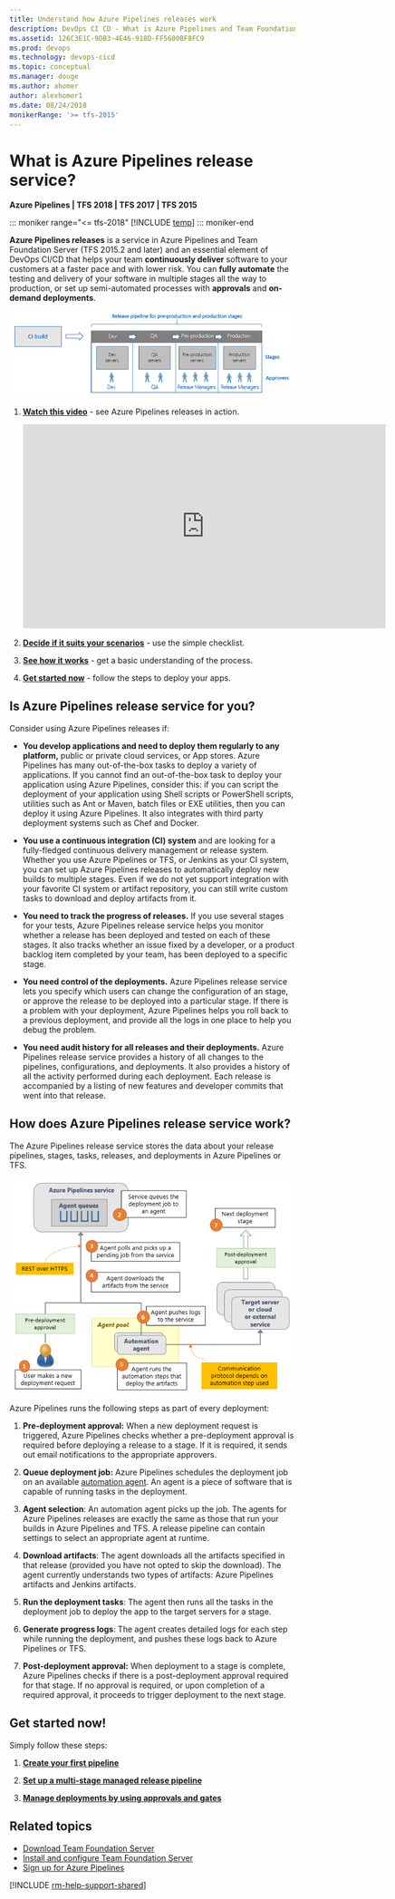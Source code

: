 ```yaml
---
title: Understand how Azure Pipelines releases work
description: DevOps CI CD - What is Azure Pipelines and Team Foundation Server (TFS) releases service?
ms.assetid: 126C3E1C-9DB3-4E46-918D-FF5600BF8FC9
ms.prod: devops
ms.technology: devops-cicd
ms.topic: conceptual
ms.manager: douge
ms.author: ahomer
author: alexhomer1
ms.date: 08/24/2018
monikerRange: '>= tfs-2015'
---
```


# What is Azure Pipelines release service?

**Azure Pipelines | TFS 2018 | TFS 2017 | TFS 2015**

::: moniker range="<= tfs-2018"
[!INCLUDE [temp](../_shared/concept-rename-note.md)]
::: moniker-end

**Azure Pipelines releases** is a service in Azure Pipelines
and Team Foundation Server (TFS 2015.2 and later) and an essential
element of DevOps CI/CD that helps your team **continuously deliver** software
to your customers at a faster pace and with lower risk.
You can **fully automate** the testing and delivery of your software
in multiple stages all the way to production, or set up
semi-automated processes with **approvals** and **on-demand deployments**.

![A release pipeline defines the stages for deploment](_img/what-is-release-management/understand-rm-01.1.png)

1. **[Watch this video](https://www.youtube.com/embed/zSPuRXTeZW8)** - see Azure Pipelines releases in action.

   <iframe width="640" height="360" src="https://www.youtube.com/embed/zSPuRXTeZW8" frameborder="0" allowfullscreen="true"></iframe><p />

1. **[Decide if it suits your scenarios](#isitforyou)** - use the simple checklist.

1. **[See how it works](#howrmworks)** - get a basic understanding of the process.

1. **[Get started now](#getstartednow)** - follow the steps to deploy your apps.

<a name="isitforyou"></a>
## Is Azure Pipelines release service for you?

Consider using Azure Pipelines releases if:

* **You develop applications and need to deploy them regularly to any platform,**
  public or private cloud services, or App stores. Azure Pipelines
  has many out-of-the-box tasks to deploy a variety of applications. If
  you cannot find an out-of-the-box task to deploy your application
  using Azure Pipelines, consider this: if you can script the
  deployment of your application using Shell scripts or PowerShell scripts,
  utilities such as Ant or Maven, batch files or EXE utilities, then
  you can deploy it using Azure Pipelines. It also integrates with third party deployment systems
  such as Chef and Docker.

* **You use a continuous integration (CI) system**
  and are looking for a fully-fledged continuous delivery management or release
  system. Whether you use Azure Pipelines or TFS, or
  Jenkins as your CI system, you can set up Azure Pipelines releases to
  automatically deploy new builds to multiple stages. Even if
  we do not yet support integration with your favorite CI system or artifact
  repository, you can still write custom tasks to download and
  deploy artifacts from it.

* **You need to track the progress of releases.**
  If you use several stages for your tests, Azure Pipelines release service
  helps you monitor whether a release has been deployed and tested on each
  of these stages. It also tracks whether an issue fixed
  by a developer, or a product backlog item completed by your team, has
  been deployed to a specific stage.

* **You need control of the deployments.**
  Azure Pipelines release service lets you specify which users can change the
  configuration of an stage, or approve the release to be
  deployed into a particular stage. If there is a problem with
  your deployment, Azure Pipelines helps you roll back to a previous
  deployment, and provide all the logs in one place to help you debug the
  problem.

* **You need audit history for all releases and their deployments.**
  Azure Pipelines release service provides a history of all changes to the pipelines,
  configurations, and deployments. It also provides a history of all the
  activity performed during each deployment. Each release is accompanied
  by a listing of new features and developer commits that went into that
  release.

<a name="howrmworks"></a>
## How does Azure Pipelines release service work?

The Azure Pipelines release service stores the data about your release pipelines,
stages, tasks, releases, and deployments in Azure Pipelines or TFS.

![Azure Pipelines release service components](_img/what-is-release-management/understand-rm-05.png)

Azure Pipelines runs the following steps as part of every deployment:

1. **Pre-deployment approval:** When a new deployment request is triggered,
   Azure Pipelines checks whether a pre-deployment approval is required
   before deploying a release to a stage. If it is required, it sends
   out email notifications to the appropriate approvers.

1. **Queue deployment job:** Azure Pipelines schedules the deployment job on
   an available [automation agent](../agents/agents.md). An agent is a piece
   of software that is capable of running tasks in the deployment.

1. **Agent selection**: An automation agent picks up the job.
   The agents for Azure Pipelines releases are exactly the same as those that run your
   builds in Azure Pipelines and TFS. A release pipeline can
   contain settings to select an appropriate agent at runtime.

1. **Download artifacts**: The agent downloads all the artifacts specified
   in that release (provided you have not opted to skip the download). The
   agent currently understands two types of artifacts: Azure Pipelines artifacts
   and Jenkins artifacts.

1. **Run the deployment tasks**: The agent then runs all the tasks in the
   deployment job to deploy the app to the target servers for a stage.

1. **Generate progress logs**: The agent creates detailed logs for each
   step while running the deployment, and pushes these logs back to Azure Pipelines
   or TFS.

1. **Post-deployment approval:** When deployment to a stage is complete,
   Azure Pipelines checks if there is a post-deployment approval required
   for that stage. If no approval is required, or upon completion of
   a required approval, it proceeds to trigger deployment to
   the next stage.

<a name="getstartednow"></a>
## Get started now!

Simply follow these steps:

1. **[Create your first pipeline](../get-started-yaml.md)**

1. **[Set up a multi-stage managed release pipeline](define-multistage-release-process.md)**
    
1. **[Manage deployments by using approvals and gates](deploy-using-approvals.md)**

## Related topics

* [Download Team Foundation Server](https://visualstudio.microsoft.com/products/tfs-overview-vs)
* [Install and configure Team Foundation Server](/tfs/server/install/get-started)
* [Sign up for Azure Pipelines](https://visualstudio.microsoft.com/products/visual-studio-team-services-vs)

[!INCLUDE [rm-help-support-shared](../_shared/rm-help-support-shared.md)]

